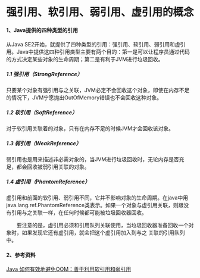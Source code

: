 #  强引用、软引用、弱引用、虚引用的概念

#### 1、Java提供的四种类型的引用

从Java SE2开始，就提供了四种类型的引用：强引用、软引用、弱引用和虚引用。Java中提供这四种引用类型主要有两个目的：第一是可以让程序员通过代码的方式决定某些对象的生命周期；第二是有利于JVM进行垃圾回收。

##### 1.1 强引用（StrongReference）
只要某个对象有强引用与之关联，JVM必定不会回收这个对象，即使在内存不足的情况下，JVM宁愿抛出OutOfMemory错误也不会回收这种对象。

##### 1.2 软引用（SoftReference）
对于软引用关联着的对象，只有在内存不足的时候JVM才会回收该对象。

##### 1.3 弱引用（WeakReference）
弱引用也是用来描述非必需对象的，当JVM进行垃圾回收时，无论内存是否充足，都会回收被弱引用关联的对象。

##### 1.4 虚引用（PhantomReference）
虚引用和前面的软引用、弱引用不同，它并不影响对象的生命周期。在java中用java.lang.ref.PhantomReference类表示。如果一个对象与虚引用关联，则跟没有引用与之关联一样，在任何时候都可能被垃圾回收器回收。

　　要注意的是，虚引用必须和引用队列关联使用，当垃圾回收器准备回收一个对象时，如果发现它还有虚引用，就会把这个虚引用加入到与之 关联的引用队列中。
　　
#### 2、参考资料

[Java 如何有效地避免OOM：善于利用软引用和弱引用](http://www.cnblogs.com/dolphin0520/p/3784171.html)
